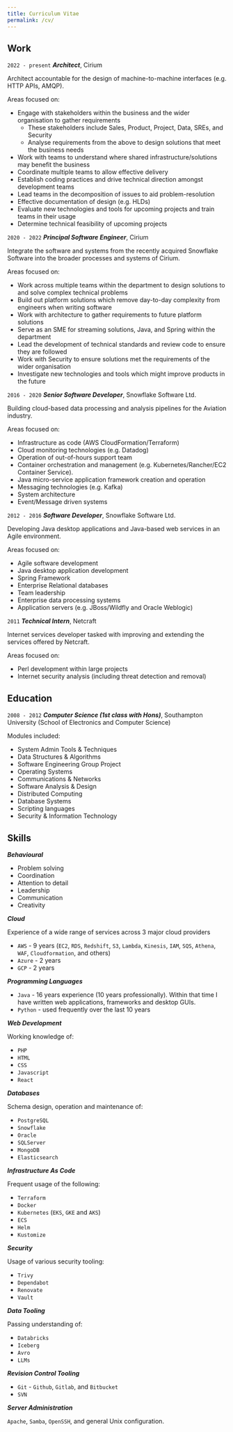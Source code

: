 ```yaml
---
title: Curriculum Vitae
permalink: /cv/
---
```


## Work

`2022 - present`
___Architect___, Cirium

Architect accountable for the design of machine-to-machine interfaces (e.g. HTTP APIs, AMQP).

Areas focused on:
- Engage with stakeholders within the business and the wider organisation to gather requirements
  - These stakeholders include Sales, Product, Project, Data, SREs, and Security
  - Analyse requirements from the above to design solutions that meet the business needs
- Work with teams to understand where shared infrastructure/solutions may benefit the business
- Coordinate multiple teams to allow effective delivery
- Establish coding practices and drive technical direction amongst development teams
- Lead teams in the decomposition of issues to aid problem-resolution
- Effective documentation of design (e.g. HLDs)
- Evaluate new technologies and tools for upcoming projects and train teams in their usage
- Determine technical feasibility of upcoming projects

`2020 - 2022`
___Principal Software Engineer___, Cirium

Integrate the software and systems from the recently acquired Snowflake Software into the broader processes and systems of Cirium.

Areas focused on:
- Work across multiple teams within the department to design solutions to and solve complex technical problems
- Build out platform solutions which remove day-to-day complexity from engineers when writing software
- Work with architecture to gather requirements to future platform solutions
- Serve as an SME for streaming solutions, Java, and Spring within the department
- Lead the development of technical standards and review code to ensure they are followed
- Work with Security to ensure solutions met the requirements of the wider organisation
- Investigate new technologies and tools which might improve products in the future

`2016 - 2020`
___Senior Software Developer___, Snowflake Software Ltd.

Building cloud-based data processing and analysis pipelines for the Aviation industry.

Areas focused on:
- Infrastructure as code (AWS CloudFormation/Terraform)
- Cloud monitoring technologies (e.g. Datadog)
- Operation of out-of-hours support team
- Container orchestration and management (e.g. Kubernetes/Rancher/EC2 Container Service).
- Java micro-service application framework creation and operation
- Messaging technologies (e.g. Kafka)
- System architecture
- Event/Message driven systems

`2012 - 2016`
___Software Developer___, Snowflake Software Ltd.

Developing Java desktop applications and Java-based web services in an Agile environment.

Areas focused on:
- Agile software development
- Java desktop application development
- Spring Framework
- Enterprise Relational databases
- Team leadership
- Enterprise data processing systems
- Application servers (e.g. JBoss/Wildfly and Oracle Weblogic)

`2011`
___Technical Intern___, Netcraft

Internet services developer tasked with improving and extending the services offered by Netcraft.

Areas focused on:
- Perl development within large projects
- Internet security analysis (including threat detection and removal)

## Education

`2008 - 2012`
___Computer Science (1st class with Hons)___, Southampton University (School of Electronics and Computer Science)

Modules included:
- System Admin Tools & Techniques
- Data Structures & Algorithms
- Software Engineering Group Project
- Operating Systems
- Communications & Networks
- Software Analysis & Design
- Distributed Computing
- Database Systems
- Scripting languages
- Security & Information Technology

## Skills

___Behavioural___

- Problem solving
- Coordination
- Attention to detail
- Leadership
- Communication
- Creativity

___Cloud___

Experience of a wide range of services across 3 major cloud providers
- `AWS` - 9 years (`EC2`, `RDS`, `Redshift`, `S3`, `Lambda`, `Kinesis`, `IAM`, `SQS`, `Athena`, `WAF`, `Cloudformation`, and others)
- `Azure` - 2 years
- `GCP` - 2 years

___Programming Languages___

- `Java` - 16 years experience (10 years professionally).
Within that time I have written web applications, frameworks and desktop GUIs.
- `Python` - used frequently over the last 10 years

___Web Development___

Working knowledge of:
- `PHP`
- `HTML`
- `CSS`
- `Javascript`
- `React`

___Databases___

Schema design, operation and maintenance of:
- `PostgreSQL`
- `Snowflake`
- `Oracle`
- `SQLServer`
- `MongoDB`
- `Elasticsearch`

___Infrastructure As Code___

Frequent usage of the following:
- `Terraform`
- `Docker`
- `Kubernetes` (`EKS`, `GKE` and `AKS`)
- `ECS`
- `Helm`
- `Kustomize`

___Security___

Usage of various security tooling:
- `Trivy`
- `Dependabot`
- `Renovate`
- `Vault`

___Data Tooling___

Passing understanding of:
- `Databricks`
- `Iceberg`
- `Avro`
- `LLMs`

___Revision Control Tooling___

- `Git` - `Github`, `Gitlab`, and `Bitbucket`
- `SVN`

___Server Administration___

`Apache`, `Samba`, `OpenSSH`, and general Unix configuration.
